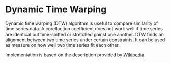 # Dynamic Time Warping

Dynamic time warping (DTW) algorithm is useful to compare similarity of time series data. A corellaction coefficient does not work well if time series are identical but time-shifted or stretched gainst one another. DTW finds an alignment between two time series under certain constraints. It can be used as measure on how well two time series fit each other. 

Implementation is based on the description provided by [Wikipedia](http://en.wikipedia.org/wiki/Dynamic_time_warping). 

